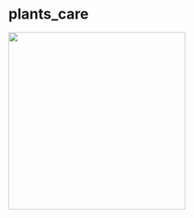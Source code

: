 # plants_care

<img src="https://user-images.githubusercontent.com/40795940/198162103-8026b1d9-5135-41f9-93a9-73011a273c99.png" width="350">
